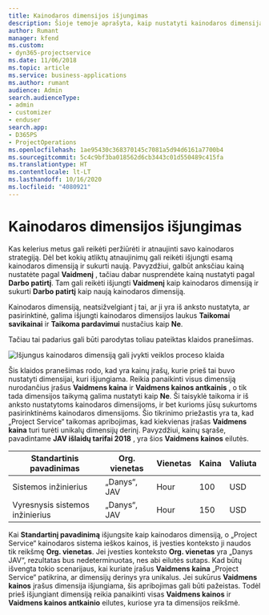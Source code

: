 ```yaml
---
title: Kainodaros dimensijos išjungimas
description: Šioje temoje aprašyta, kaip nustatyti kainodaros dimensijas naudojant sprendimą „Project Service“.
author: Rumant
manager: kfend
ms.custom:
- dyn365-projectservice
ms.date: 11/06/2018
ms.topic: article
ms.service: business-applications
ms.author: rumant
audience: Admin
search.audienceType:
- admin
- customizer
- enduser
search.app:
- D365PS
- ProjectOperations
ms.openlocfilehash: 1ae95430c368370145c7081a5d94d6161a7700b4
ms.sourcegitcommit: 5c4c9bf3ba018562d6cb3443c01d550489c415fa
ms.translationtype: HT
ms.contentlocale: lt-LT
ms.lasthandoff: 10/16/2020
ms.locfileid: "4080921"
---
```

# <a name="turn-off-a-pricing-dimension"></a>Kainodaros dimensijos išjungimas

Kas kelerius metus gali reikėti peržiūrėti ir atnaujinti savo kainodaros strategiją. Dėl bet kokių atliktų atnaujinimų gali reikėti išjungti esamą kainodaros dimensiją ir sukurti naują. Pavyzdžiui, galbūt anksčiau kainą nustatėte pagal **Vaidmenį** , tačiau dabar nusprendėte kainą nustatyti pagal **Darbo patirtį**. Tam gali reikėti išjungti **Vaidmenį** kaip kainodaros dimensiją ir sukurti **Darbo patirtį** kaip naują kainodaros dimensiją. 

Kainodaros dimensiją, neatsižvelgiant į tai, ar ji yra iš anksto nustatyta, ar pasirinktinė, galima išjungti kainodaros dimensijos laukus **Taikomai savikainai** ir **Taikoma pardavimui** nustačius kaip **Ne**.

Tačiau tai padarius gali būti parodytas toliau pateiktas klaidos pranešimas.

![Išjungus kainodaros dimensiją gali įvykti veiklos proceso klaida](media/Business-Process-Error.png)


Šis klaidos pranešimas rodo, kad yra kainų įrašų, kurie prieš tai buvo nustatyti dimensijai, kuri išjungiama. Reikia panaikinti visus dimensiją nurodančius įrašus **Vaidmens kaina** ir **Vaidmens kainos antkainis** , o tik tada dimensijos taikymą galima nustatyti kaip **Ne**. Ši taisyklė taikoma ir iš anksto nustatytoms kainodaros dimensijoms, ir bet kurioms jūsų sukurtoms pasirinktinėms kainodaros dimensijoms. Šio tikrinimo priežastis yra ta, kad „Project Service“ taikomas apribojimas, kad kiekvienas įrašas **Vaidmens kaina** turi turėti unikalų dimensijų derinį. Pavyzdžiui, kainų sąraše, pavadintame **JAV išlaidų tarifai 2018** , yra šios **Vaidmens kainos** eilutės. 

| Standartinis pavadinimas         | Org. vienetas    |Vienetas   |Kaina  |Valiuta  |
| -----------------------|-------------|-------|-------|----------|
| Sistemos inžinierius|„Danys“, JAV|Hour| 100|USD|
| Vyresnysis sistemos inžinierius|„Danys“, JAV|Hour| 150| USD|


Kai **Standartinį pavadinimą** išjungsite kaip kainodaros dimensiją, o „Project Service“ kainodaros sistema ieškos kainos, iš įvesties konteksto ji naudos tik reikšmę **Org. vienetas**. Jei įvesties konteksto **Org. vienetas** yra „Danys JAV“, rezultatas bus nedeterminuotas, nes abi eilutės sutaps. Kad būtų išvengta tokio scenarijaus, kai kuriate įrašus **Vaidmens kaina** „Project Service“ patikrina, ar dimensijų derinys yra unikalus. Jei sukūrus **Vaidmens kainos** įrašus dimensija išjungiama, šis apribojimas gali būti pažeistas. Todėl prieš išjungiant dimensiją reikia panaikinti visas **Vaidmens kainos** ir **Vaidmens kainos antkainio** eilutes, kuriose yra ta dimensijos reikšmė.

